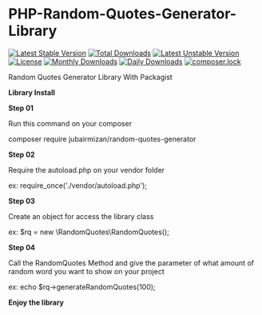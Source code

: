 # PHP-Random-Quotes-Generator-Library
[![Latest Stable Version](https://poser.pugx.org/jubairmizan/random-quotes-generator/v/stable)](https://packagist.org/packages/jubairmizan/random-quotes-generator)
[![Total Downloads](https://poser.pugx.org/jubairmizan/random-quotes-generator/downloads)](https://packagist.org/packages/jubairmizan/random-quotes-generator)
[![Latest Unstable Version](https://poser.pugx.org/jubairmizan/random-quotes-generator/v/unstable)](https://packagist.org/packages/jubairmizan/random-quotes-generator)
[![License](https://poser.pugx.org/jubairmizan/random-quotes-generator/license)](https://packagist.org/packages/jubairmizan/random-quotes-generator)
[![Monthly Downloads](https://poser.pugx.org/jubairmizan/random-quotes-generator/d/monthly)](https://packagist.org/packages/jubairmizan/random-quotes-generator)
[![Daily Downloads](https://poser.pugx.org/jubairmizan/random-quotes-generator/d/daily)](https://packagist.org/packages/jubairmizan/random-quotes-generator)
[![composer.lock](https://poser.pugx.org/jubairmizan/random-quotes-generator/composerlock)](https://packagist.org/packages/jubairmizan/random-quotes-generator)

Random Quotes Generator Library With Packagist

**Library Install**

**Step 01**

Run this command on your composer 

composer require jubairmizan/random-quotes-generator

**Step 02**

Require the autoload.php on your vendor folder

ex: require_once('./vendor/autoload.php');

**Step 03**

Create an object for access the library class

ex: $rq = new \RandomQuotes\RandomQuotes();

**Step 04**

Call the RandomQuotes Method and give the parameter of what amount of random word you want to show on your project 

ex: echo $rq->generateRandomQuotes(100);


**Enjoy the library**
